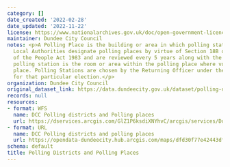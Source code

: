 ```yaml
---
category: []
date_created: '2022-02-28'
date_updated: '2022-11-22'
license: https://www.nationalarchives.gov.uk/doc/open-government-licence/version/3/
maintainer: Dundee City Council
notes: <p>A Polling Place is the building or area in which polling stations are contained.
  Local Authorities designate polling places by virtue of Section 18B of The Representation
  of the People Act 1983 and are reviewed every 5 years along with the Polling Districts.\r\n\r\nA
  polling station is the room or area within the polling place where voting takes
  place. Polling Stations are chosen by the Returning Officer under the election rules
  for that particular election.</p>
organization: Dundee City Council
original_dataset_link: https://data.dundeecity.gov.uk/dataset/polling-districts-and-polling-places
records: null
resources:
- format: WFS
  name: DCC Polling districts and Polling places
  url: https://dservices.arcgis.com/GlZ1P6ksdiXNYhvC/arcgis/services/Dundee_Polling_Districts_and_Polling_Stations/WFSServer?service=wfs&request=getcapabilities
- format: URL
  name: DCC Polling districts and polling places
  url: https://opendata-dundeecity.hub.arcgis.com/maps/dfd30f77e42443dfbfc424141fbc6be4/about
schema: default
title: Polling Districts and Polling Places
---
```

